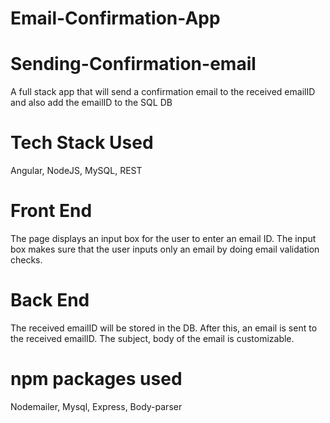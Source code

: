 # Email-Confirmation-App
# Sending-Confirmation-email
A full stack app that will send a confirmation email to the received emailID and also add the emailID to the SQL DB

# Tech Stack Used
Angular, NodeJS, MySQL, REST

# Front End
The page displays an input box for the user to enter an email ID. The input box makes sure that the user inputs only an email by doing email validation checks.

# Back End
The received emailID will be stored in the DB. After this, an email is sent to the received emailID. The subject, body of the email is customizable. 

# npm packages used
Nodemailer, Mysql, Express, Body-parser
